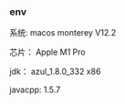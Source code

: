 ### env

系统: macos monterey V12.2 

芯片： Apple M1 Pro

jdk： azul_1.8.0_332 x86 

javacpp: 1.5.7





